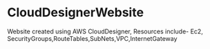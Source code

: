# CloudDesignerWebsite
 Website created using AWS CloudDesigner, Resources include- Ec2, SecurityGroups,RouteTables,SubNets,VPC,InternetGateway
